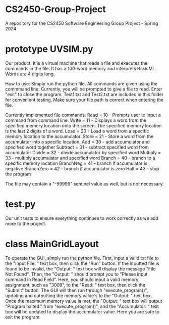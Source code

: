 # CS2450-Group-Project
A repository for the CS2450 Software Engineering Group Project - Spring 2024

# prototype UVSIM.py
Our product. It is a virtual machine that reads a file and executes the commands in the file. It has a 100-word memory and interprets BasicML. Words are 4 digits long.

How to use: 
Simply run the python file. All commands are given using the commmand line. Currently, you will be prompted to give a file to read. Enter "exit" to close the program. Test1.txt and Test2.txt are included in this folder for convenient testing. Make sure your file path is correct when entering the file. 

Currently implemented file commands:
Read = 10 - Prompts user to input a command from command line.
Write = 11 - Displays a word from the specified memory location onto the screen. The specified memory location is the last 2 digits of a word.
Load = 20 - Load a word from a specific memory location to the accumulator.
Store = 21 - Store a word from the accumulator into a specific location. 
Add = 30 - add accumulator and specified word together
Subtract = 31 - subtract specified word from accumulator
Divide = 32 - divide accumulator by specified word
Multiply = 33 - multiply accumulator and specified word
Branch = 40 - branch to a specific memory location
BranchNeg = 41 - branch if accumulator is negative
BranchZero = 42 - branch if accumulator is zero
Halt = 43 - stop the program

The file may contain a "-99999" sentinel value as well, but is not necessary. 

# test.py
Our unit tests to ensure everything continues to work correctly as we add more to the project.

# class MainGridLayout
To operate the GUI, simply run the python file. First, input a valid txt file to the "Input File: " text box, then click the "Run" button.
If the inputted file is found to be invalid, the "Output: " text box will display the message "File Not Found".
Then, the "Output: " should prompt you to "Please input command in Read Field". Here, you should input a valid memory assignment, such as "3009", to the "Read: " text box, then click the "Submit" button.
The GUI will then run through "execute_program()", updating and outputting the memory value's to the "Output: " text box. 
Once the maximum memory value is met, the "Output: " text box will output "Program halted." from "execute_program()", and the "Accumulator: " text box will be updated to display the accumulator value.
Here you are safe to exit the program. 
